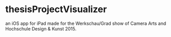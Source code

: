 # thesisProjectVisualizer
an iOS app for iPad made for the Werkschau/Grad show of Camera Arts and Hochschule Design &amp; Kunst 2015.
